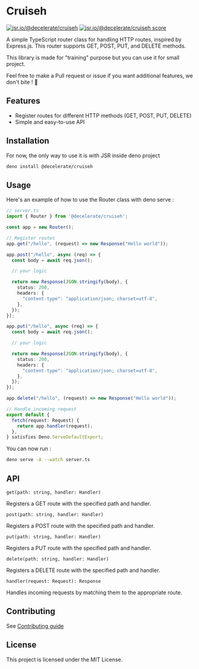 # Cruiseh
[![jsr.io/@decelerate/cruiseh](https://jsr.io/badges/@decelerate/cruiseh)](https://jsr.io/@decelerate/cruiseh)
[![jsr.io/@decelerate/cruiseh score](https://jsr.io/badges/@decelerate/cruiseh/score)](https://jsr.io/@decelerate/cruiseh)

A simple TypeScript router class for handling HTTP routes, inspired by Express.js. This router supports GET, POST, PUT, and DELETE methods.

This library is made for "training" purpose but you can use it for small project.

Feel free to make a Pull request or issue if you want additional features, we don't bite ! 🧛

## Features

- Register routes for different HTTP methods (GET, POST, PUT, DELETE)
- Simple and easy-to-use API

## Installation

For now, the only way to use it is with JSR inside deno project

```bash
deno install @decelerate/cruiseh
```

## Usage 

Here's an example of how to use the Router class with deno serve :

```ts
// server.ts
import { Router } from '@decelerate/cruiseh';

const app = new Router();

// Register routes
app.get("/hello", (request) => new Response("Hello world"));

app.post("/hello", async (req) => {
  const body = await req.json();

  // your logic

  return new Response(JSON.stringify(body), {
    status: 200,
    headers: {
      "content-type": "application/json; charset=utf-8",
    },
  });
});

app.put("/hello", async (req) => {
  const body = await req.json();

  // your logic

  return new Response(JSON.stringify(body), {
    status: 200,
    headers: {
      "content-type": "application/json; charset=utf-8",
    },
  });
});

app.delete("/hello", (request) => new Response("Hello world"));

// Handle incoming request
export default {
  fetch(request: Request) {
    return app.handler(request);
  },
} satisfies Deno.ServeDefaultExport;
```

You can now run :
```bash
deno serve -A --watch server.ts
```

## API
`get(path: string, handler: Handler)`

Registers a GET route with the specified path and handler.

`post(path: string, handler: Handler)`

Registers a POST route with the specified path and handler.

`put(path: string, handler: Handler)`

Registers a PUT route with the specified path and handler.

`delete(path: string, handler: Handler)`

Registers a DELETE route with the specified path and handler.

`handler(request: Request): Response`

Handles incoming requests by matching them to the appropriate route.

## Contributing
See [Contributing guide](https://github.com/Decelerate/cruiseh/tree/main/CONTRIBUTING.md)

## License
This project is licensed under the MIT License.